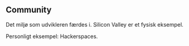 ## Community
Det miljø som udvikleren færdes i.
Silicon Valley er et fysisk eksempel.


Personligt eksempel: Hackerspaces.
